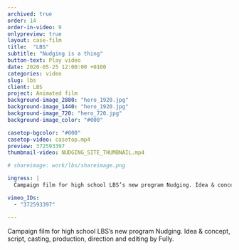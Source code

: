 ```yaml
---
archived: true
order: 14
order-in-video: 9
onlypreview: true
layout: case-film
title:  "LBS"
subtitle: "Nudging is a thing"
button-text: Play video
date: 2020-05-25 12:00:00 +0100
categories: video
slug: lbs
client: LBS
project: Animated film
background-image_2880: "hero_1920.jpg"
background-image_1440: "hero_1920.jpg"
background-image_720: "hero_720.jpg"
background-image_color: "#000"

casetop-bgcolor: "#000"
casetop-video: casetop.mp4
preview: 372593397
thumbnail-video: NUDGING_SITE_THUMBNAIL.mp4

# shareimage: work/lbs/shareimage.png

ingress: |
  Campaign film for high school LBS’s new program Nudging. Idea & concept, script, casting, production, direction and editing by Fully.

vimeo_IDs: 
  - "372593397"

---
```

Campaign film for high school LBS’s new program Nudging. Idea & concept, script, casting, production, direction and editing by Fully.
